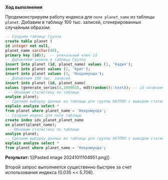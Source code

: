 **Ход выполнения**

Продемонстрируем работу индекса для `поля planet_name` из таблицы `planet`. Добавим в таблицу 100 тыс. записей, сгенерированных случайным образом:

```SQL
-- Cоздаем таблицу Группа
create table planet (
id integer not null,
planet_name varchar(40),
primary key (id));  -- уникальный ключ id
-- Добавляем записи в таблицу Группа
insert into planet (id, planet_name) values (1, 'Кадия');
insert into planet values (2, 'Криг');
insert into planet values (3, 'Некромунда');
-- Добавляем 100 тыс. записей 
insert into planet (id, planet_name)
values (generate_series(4,100003), md5(random()::text)); -- id начинаем с 4-х так как в таблице уже есть 3 записи
 -- Обновим статистику по таблице
analyze planet;
-- Сделаем выборку данных из таблицы для группы 06ТПОП с выводом статистики
explain analyze select *
from planet where planet_name = 'Некромунда';
-- Создаем индекс для поля таблицы
create index idx_planet_planet_name
on planet(planet_name);
 -- Обновим статистику по таблице
analyze planet;
-- Сделаем выборку данных из таблицы для группы 06ТПОП с выводом статистики
explain analyze select *
from planet where planet_name = 'Некромунда';
```
 
 **Результат:**
![[Pasted image 20241011104951.png]]

Второй запрос выполняется существенно быстрее за счет использования индекса (0.035 << 5.706).